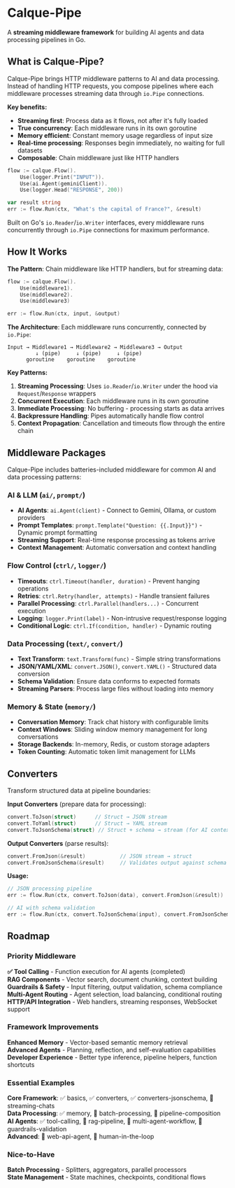 # Calque-Pipe

A **streaming middleware framework** for building AI agents and data processing pipelines in Go.

## What is Calque-Pipe?

Calque-Pipe brings HTTP middleware patterns to AI and data processing. Instead of handling HTTP requests, you compose pipelines where each middleware processes streaming data through `io.Pipe` connections.

**Key benefits:**
- **Streaming first**: Process data as it flows, not after it's fully loaded
- **True concurrency**: Each middleware runs in its own goroutine  
- **Memory efficient**: Constant memory usage regardless of input size
- **Real-time processing**: Responses begin immediately, no waiting for full datasets
- **Composable**: Chain middleware just like HTTP handlers

```go
flow := calque.Flow().
    Use(logger.Print("INPUT")).
    Use(ai.Agent(geminiClient)).
    Use(logger.Head("RESPONSE", 200))

var result string
err := flow.Run(ctx, "What's the capital of France?", &result)
```

Built on Go's `io.Reader`/`io.Writer` interfaces, every middleware runs concurrently through `io.Pipe` connections for maximum performance.

## How It Works

**The Pattern**: Chain middleware like HTTP handlers, but for streaming data:

```go
flow := calque.Flow().
    Use(middleware1).
    Use(middleware2).
    Use(middleware3)

err := flow.Run(ctx, input, &output)
```

**The Architecture**: Each middleware runs concurrently, connected by `io.Pipe`:

```
Input → Middleware1 → Middleware2 → Middleware3 → Output
         ↓ (pipe)     ↓ (pipe)     ↓ (pipe)
      goroutine    goroutine    goroutine
```

**Key Patterns:**

1. **Streaming Processing**: Uses `io.Reader`/`io.Writer` under the hood via `Request`/`Response` wrappers
2. **Concurrent Execution**: Each middleware runs in its own goroutine  
3. **Immediate Processing**: No buffering - processing starts as data arrives
4. **Backpressure Handling**: Pipes automatically handle flow control
5. **Context Propagation**: Cancellation and timeouts flow through the entire chain

## Middleware Packages

Calque-Pipe includes batteries-included middleware for common AI and data processing patterns:

### AI & LLM (`ai/`, `prompt/`)
- **AI Agents**: `ai.Agent(client)` - Connect to Gemini, Ollama, or custom providers
- **Prompt Templates**: `prompt.Template("Question: {{.Input}}")` - Dynamic prompt formatting  
- **Streaming Support**: Real-time response processing as tokens arrive
- **Context Management**: Automatic conversation and context handling

### Flow Control (`ctrl/`, `logger/`)
- **Timeouts**: `ctrl.Timeout(handler, duration)` - Prevent hanging operations
- **Retries**: `ctrl.Retry(handler, attempts)` - Handle transient failures
- **Parallel Processing**: `ctrl.Parallel(handlers...)` - Concurrent execution 
- **Logging**: `logger.Print(label)` - Non-intrusive request/response logging
- **Conditional Logic**: `ctrl.If(condition, handler)` - Dynamic routing

### Data Processing (`text/`, `convert/`)
- **Text Transform**: `text.Transform(func)` - Simple string transformations
- **JSON/YAML/XML**: `convert.JSON()`, `convert.YAML()` - Structured data conversion
- **Schema Validation**: Ensure data conforms to expected formats
- **Streaming Parsers**: Process large files without loading into memory

### Memory & State (`memory/`)
- **Conversation Memory**: Track chat history with configurable limits
- **Context Windows**: Sliding window memory management for long conversations
- **Storage Backends**: In-memory, Redis, or custom storage adapters
- **Token Counting**: Automatic token limit management for LLMs

## Converters

Transform structured data at pipeline boundaries:

**Input Converters** (prepare data for processing):
```go
convert.ToJson(struct)      // Struct → JSON stream
convert.ToYaml(struct)      // Struct → YAML stream  
convert.ToJsonSchema(struct) // Struct + schema → stream (for AI context)
```

**Output Converters** (parse results):
```go
convert.FromJson(&result)           // JSON stream → struct
convert.FromJsonSchema(&result)     // Validates output against schema
```

**Usage:**
```go
// JSON processing pipeline
err := flow.Run(ctx, convert.ToJson(data), convert.FromJson(&result))

// AI with schema validation  
err := flow.Run(ctx, convert.ToJsonSchema(input), convert.FromJsonSchema[Output](&result))
```

## Roadmap

### Priority Middleware

**✅ Tool Calling** - Function execution for AI agents (completed)  
**RAG Components** - Vector search, document chunking, context building  
**Guardrails & Safety** - Input filtering, output validation, schema compliance  
**Multi-Agent Routing** - Agent selection, load balancing, conditional routing  
**HTTP/API Integration** - Web handlers, streaming responses, WebSocket support  

### Framework Improvements

**Enhanced Memory** - Vector-based semantic memory retrieval  
**Advanced Agents** - Planning, reflection, and self-evaluation capabilities  
**Developer Experience** - Better type inference, pipeline helpers, function shortcuts  

### Essential Examples

**Core Framework**: ✅ basics, ✅ converters, ✅ converters-jsonschema, 🔲 streaming-chats  
**Data Processing**: ✅ memory, 🔲 batch-processing, 🔲 pipeline-composition  
**AI Agents**: ✅ tool-calling, 🔲 rag-pipeline, 🔲 multi-agent-workflow, 🔲 guardrails-validation  
**Advanced**: 🔲 web-api-agent, 🔲 human-in-the-loop  

### Nice-to-Have

**Batch Processing** - Splitters, aggregators, parallel processors  
**State Management** - State machines, checkpoints, conditional flows
